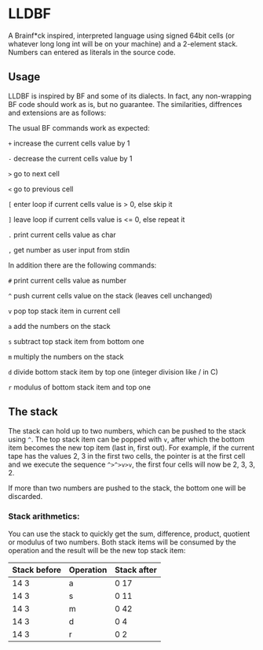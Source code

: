 # LLDBF
A Brainf*ck inspired, interpreted language using signed 64bit cells (or whatever long long int will be on your machine) and a 2-element stack. Numbers can entered as literals in the source code.

## Usage
LLDBF is inspired by BF and some of its dialects. In fact, any non-wrapping BF code should work as is, but no guarantee. The similarities, diffrences and extensions are as follows:

The usual BF commands work as expected:

`+` increase the current cells value by 1

`-` decrease the current cells value by 1

`>` go to next cell

`<` go to previous cell

`[` enter loop if current cells value is > 0, else skip it

`]` leave loop if current cells value is <= 0, else repeat it

`.` print current cells value as char

`,` get number as user input from stdin


In addition there are the following commands:

`#` print current cells value as number

`^` push current cells value on the stack (leaves cell unchanged)

`v` pop top stack item in current cell

`a` add the numbers on the stack

`s` subtract top stack item from bottom one

`m` multiply the numbers on the stack

`d` divide bottom stack item by top one (integer division like / in C)

`r` modulus of bottom stack item and top one

## The stack
The stack can hold up to two numbers, which can be pushed to the stack using `^`. The top stack item can be popped with `v`, after which the bottom item becomes the new top item (last in, first out). For example, if the current tape has the values 2, 3 in the first two cells, the pointer is at the first cell and we execute the sequence `^>^>v>v`, the first four cells will now be 2, 3, 3, 2.

If more than two numbers are pushed to the stack, the bottom one will be discarded.

### Stack arithmetics:
You can use the stack to quickly get the sum, difference, product, quotient or modulus of two numbers. Both stack items will be consumed by the operation and the result will be the new top stack item:

| Stack before | Operation | Stack after |
| ------------ | --------- | ----------- |
| 14 3         | a         | 0 17        |
| 14 3         | s         | 0 11        |
| 14 3         | m         | 0 42        |
| 14 3         | d         | 0 4         |
| 14 3         | r         | 0 2         |
